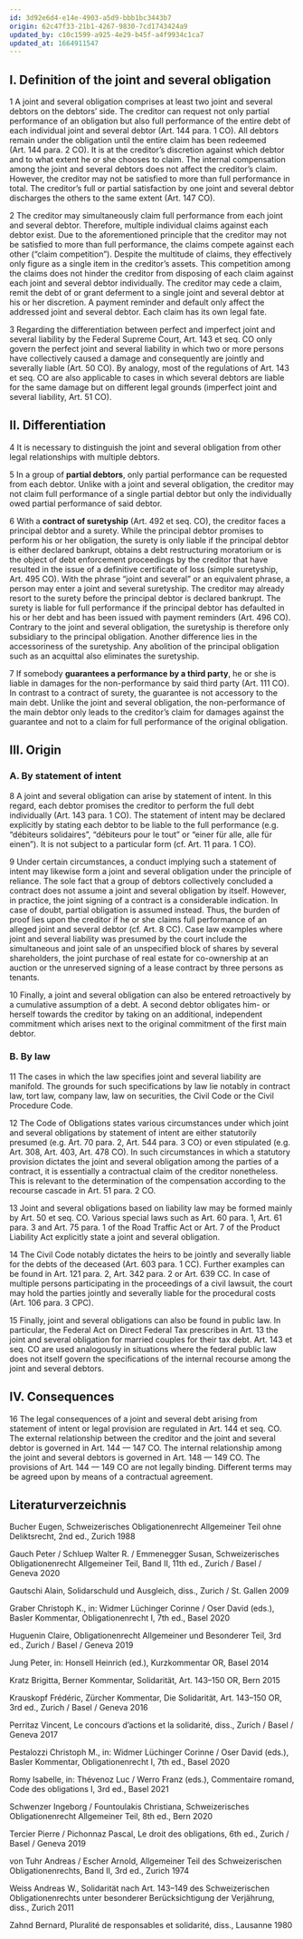 ```yaml
---
id: 3d92e6d4-e14e-4903-a5d9-bbb1bc3443b7
origin: 62c47f33-21b1-4267-9830-7cd1743424a9
updated_by: c10c1599-a925-4e29-b45f-a4f9934c1ca7
updated_at: 1664911547
---
```

<h2><strong>I. Definition of the joint and several obligation</strong></h2>
<p><span class="paragraph-nr">1</span> A joint and several obligation comprises at least two joint and several debtors on the debtors’ side.<footnote data-content='Gautschi, mn. 11; Weiss, p.&nbsp;10.'></footnote> The creditor can request not only partial performance of an obligation but also full performance of the entire debt of each individual joint and several debtor (Art.&nbsp;144 para.&nbsp;1 CO). All debtors remain under the obligation until the entire claim has been redeemed (Art.&nbsp;144 para.&nbsp;2 CO). It is at the creditor’s discretion against which debtor and to what extent he or she chooses to claim.<footnote data-content='Tercier/Pichonnaz, mn. 1750; ZK-Krauskopf, mn. 2 to Art. 143&nbsp;CO.'></footnote> The internal compensation among the joint and several debtors does not affect the creditor’s claim.<footnote data-content='BGE <a href="https://www.bger.ch/ext/eurospider/live/de/php/clir/http/index.php?highlight_docid=atf%3A%2F%2F93-II-329%3Ade&amp;lang=de&amp;zoom=&amp;type=show_document" data-type="URL" data target="_blank" rel="noreferrer noopener">93 II 329</a> consid. 3a.; Bucher, p.&nbsp;491.'></footnote> However, the creditor may not be satisfied to more than full performance in total. The creditor’s full or partial satisfaction by one joint and several debtor discharges the others to the same extent (Art.&nbsp;147 CO).</p>
<p><span class="paragraph-nr">2</span> The creditor may simultaneously claim full performance from each joint and several debtor. Therefore, multiple individual claims against each debtor exist.<footnote data-content='BGE <a href="http://relevancy.bger.ch/php/clir/http/index.php?highlight_docid=atf%3A%2F%2F94-II-313%3Ade&amp;lang=de&amp;type=show_document" data-type="URL" data target="_blank" rel="noreferrer noopener">94 II 313</a> consid. 4.; BGE <a href="https://www.bger.ch/ext/eurospider/live/de/php/clir/http/index.php?highlight_docid=atf%3A%2F%2F93-II-329%3Ade&amp;lang=de&amp;zoom=&amp;type=show_document" data-type="URL" data target="_blank" rel="noreferrer noopener">93 II 329</a> consid. 3b; CR-Romy, mn. 3 to Art. 143 CO; Gautschi, mn.&nbsp;13. '></footnote> Due to the aforementioned principle that the creditor may not be satisfied to more than full performance, the claims compete against each other (“claim competition”).<footnote data-content='In German «Anspruchskonkurrenz», in French «concours d’actions». Perritaz, mn. 23 et seq.; ZK-Krauskopf, mn.&nbsp;38 to Art.&nbsp;143 CO.'></footnote> Despite the multitude of claims, they effectively only figure as a single item in the creditor’s assets.<footnote data-content='Gautschi, mn. 19; KUKO-Jung, mn. 4 to Art. 143 CO; Schwenzer, mn. 88.18; von Tuhr/Escher, p.&nbsp;297.'></footnote> This competition among the claims does not hinder the creditor from disposing of each claim against each joint and several debtor individually. The creditor may cede a claim, remit the debt of or grant deferment to a single joint and several debtor at his or her discretion.<footnote data-content='BGE <a href="http://relevancy.bger.ch/php/clir/http/index.php?highlight_docid=atf%3A%2F%2F129-III-702%3Ade&amp;lang=de&amp;type=show_document" data-type="URL" data target="_blank" rel="noreferrer noopener">129 III 702</a> consid. 2.1; decision of the Federal Supreme Court <a href="https://www.bger.ch/ext/eurospider/live/de/php/aza/http/index.php?highlight_docid=aza%3A%2F%2F14-02-2011-4A_599-2010&amp;lang=de&amp;type=show_document&amp;zoom=YES&amp;" data-type="URL" data target="_blank" rel="noreferrer noopener">4A_599/2010</a> of 14 February 2011 consid.&nbsp;4.2; BSK-Graber, mn.&nbsp;1 to Art.&nbsp;143 CO; Gauch/Schluep/Emmenegger, mn.&nbsp;3735.'></footnote> A payment reminder and default only affect the addressed joint and several debtor.<footnote data-content='Bucher, p. 494 et seq.; Gautschi, mn. 14; von Tuhr/Escher, p. 297 et&nbsp;seq.'></footnote> Each claim has its own legal fate.<footnote data-content='CR-Romy, mn. 3 to Art. 143 CO; ZK-Krauskopf, mn. 8 to Art. 143&nbsp;CO.'></footnote></p>
<p><span class="paragraph-nr">3</span> Regarding the differentiation between perfect and imperfect joint and several liability by the Federal Supreme Court,<footnote data-content='BGE <a href="http://relevancy.bger.ch/php/clir/http/index.php?highlight_docid=atf%3A%2F%2F130-III-591%3Ade&amp;lang=de&amp;type=show_document" data-type="URL" data target="_blank" rel="noreferrer noopener">130 III 591</a> consid. 5.5.1; BGE <a href="http://relevancy.bger.ch/php/clir/http/index.php?highlight_docid=atf%3A%2F%2F127-III-257%3Ade&amp;lang=de&amp;type=show_document" data-type="URL" data target="_blank" rel="noreferrer noopener">127 III 257</a> consid. 6. Cf. commentary on Art. 50 CO for further reference.'></footnote> Art.&nbsp;143 et seq. CO only govern the perfect joint and several liability in which two or more persons have collectively caused a damage and consequently are jointly and severally liable (Art.&nbsp;50 CO). By analogy, most of the regulations of Art.&nbsp;143 et seq. CO are also applicable to cases in which several debtors are liable for the same damage but on different legal grounds (imperfect joint and several liability, Art.&nbsp;51 CO).<footnote data-content='BGE <a href="http://relevancy.bger.ch/php/clir/http/index.php?highlight_docid=atf%3A%2F%2F133-III-6%3Ade&amp;lang=de&amp;type=show_document" data-type="URL" data target="_blank" rel="noreferrer noopener">133 III 6</a> consid. 5.3.4; decision of the Federal Supreme Court <a href="https://www.bger.ch/ext/eurospider/live/de/php/aza/http/index.php?highlight_docid=aza%3A%2F%2F26-05-2003-4C-27-2003&amp;lang=de&amp;type=show_document&amp;zoom=YES&amp;" data-type="URL" data target="_blank" rel="noreferrer noopener">4C.27/2003 </a>of 26 May 2003 consid.&nbsp;3.4; BSK-Graber, mn.&nbsp;3 to Art.&nbsp;143 CO. Cf. commentary on Art.&nbsp;51 CO for the exceptions.'></footnote></p>
<h2><strong>II. Differentiation</strong></h2>
<p><span class="paragraph-nr">4</span> It is necessary to distinguish the joint and several obligation from other legal relationships with multiple debtors.</p>
<p><span class="paragraph-nr">5</span> In a group of <strong>partial debtors</strong>, only partial performance can be requested from each debtor. Unlike with a joint and several obligation, the creditor may not claim full performance of a single partial debtor but only the individually owed partial performance of said debtor.<footnote data-content='Gauch/Schluep/Emmenegger, mn. 3686; Schwenzer, mn. 88.03; Tercier/Pichonnaz, mn.&nbsp;1728.'></footnote> </p>
<p><span class="paragraph-nr">6</span> With a <strong>contract of suretyship</strong> (Art.&nbsp;492 et seq. CO), the creditor faces a principal debtor and a surety. While the principal debtor promises to perform his or her obligation, the surety is only liable if the principal debtor is either declared bankrupt, obtains a debt restructuring moratorium or is the object of debt enforcement proceedings by the creditor that have resulted in the issue of a definitive certificate of loss (simple suretyship, Art.&nbsp;495 CO). With the phrase “joint and several” or an equivalent phrase, a person may enter a joint and several suretyship. The creditor may already resort to the surety before the principal debtor is declared bankrupt. The surety is liable for full performance if the principal debtor has defaulted in his or her debt and has been issued with payment reminders (Art. 496&nbsp;CO). Contrary to the joint and several obligation, the suretyship is therefore only subsidiary to the principal obligation.<footnote data-content='BSK-Pestalozzi, mn. 1 to Art. 495&nbsp;CO.'></footnote> Another difference lies in the accessoriness of the suretyship. Any abolition of the principal obligation such as an acquittal also eliminates the suretyship.<footnote data-content='BGE <a href="http://relevancy.bger.ch/php/clir/http/index.php?highlight_docid=atf%3A%2F%2F113-II-434%3Ade&amp;lang=de&amp;type=show_document" data-type="URL" data target="_blank" rel="noreferrer noopener">113 II 434</a> consid. 2b; BSK-Pestalozzi, mn. 13 to Art. 492 CO; Bucher, p. 492; Weiss, p.&nbsp;48 et&nbsp;seq.'></footnote></p>
<p><span class="paragraph-nr">7</span> If somebody <strong>guarantees a performance by a third party</strong>, he or she is liable in damages for the non-performance by said third party (Art.&nbsp;111 CO). In contrast to a contract of surety, the guarantee is not accessory to the main debt. Unlike the joint and several obligation, the non-performance of the main debtor only leads to the creditor’s claim for damages against the guarantee and not to a claim for full performance of the original obligation.<footnote data-content='Gauch/Schluep/Emmenegger, mn. 3920; Schwenzer, mn. 86.28; Tercier/Pichonnaz, mn.&nbsp;1119.'></footnote> </p>
<h2><strong>III. Origin</strong></h2>
<h3><strong>A. By statement of intent</strong> </h3>
<p><span class="paragraph-nr">8</span> A joint and several obligation can arise by statement of intent. In this regard, each debtor promises the creditor to perform the full debt individually (Art.&nbsp;143 para.&nbsp;1 CO). The statement of intent may be declared explicitly by stating each debtor to be liable to the full performance (e.g. “débiteurs solidaires”<footnote data-content='BGE <a href="http://relevancy.bger.ch/php/clir/http/index.php?highlight_docid=atf%3A%2F%2F111-II-284%3Ade&amp;lang=de&amp;type=show_document" data-type="URL" data target="_blank" rel="noreferrer noopener">111 II 284</a> consid.&nbsp;2.'></footnote>, “débiteurs pour le tout”<footnote data-content='&nbsp;CR-Romy, mn. 6 to Art. 143&nbsp;CO.'></footnote> or “einer für alle, alle für einen”<footnote data-content='BK-Kratz, mn. 164 to Art. 143&nbsp;CO.'></footnote>).<footnote data-content='BK-Kratz, mn. 163 et seq. to Art. 143 CO; BSK-Graber, mn. 5 to Art. 143 CO; CR-Romy, mn.&nbsp;6 to Art.&nbsp;143 CO; Weiss, p.&nbsp;39 et seq.; Zahnd, p.&nbsp;23.'></footnote> It is not subject to a particular form (cf. Art.&nbsp;11 para.&nbsp;1 CO).<footnote data-content='BK-Kratz, mn. 182 to Art. 143 CO; Gautschi, mn. 82; Weiss, p. 41 et seq.; ZK-Krauskopf, mn.&nbsp;87 to Art.&nbsp;143 CO.'></footnote></p>
<p><span class="paragraph-nr">9</span> Under certain circumstances, a conduct implying such a statement of intent may likewise form a joint and several obligation under the principle of reliance.<footnote data-content='BK-Kratz, mn. 164 to Art. 143 CO; Tercier/Pichonnaz, mn.&nbsp;1744.'></footnote> The sole fact that a group of debtors collectively concluded a contract does not assume a joint and several obligation by itself.<footnote data-content='BGE <a href="http://relevancy.bger.ch/php/clir/http/index.php?highlight_docid=atf%3A%2F%2F116-II-707%3Ade&amp;lang=de&amp;type=show_document" data-type="URL" data target="_blank" rel="noreferrer noopener">116 II 707</a> consid. 3.; decision of the Federal Supreme Court <a href="https://www.bger.ch/ext/eurospider/live/de/php/aza/http/index.php?highlight_docid=aza%3A%2F%2F14-02-2011-4A_599-2010&amp;lang=de&amp;type=show_document&amp;zoom=YES&amp;" data-type="URL" data target="_blank" rel="noreferrer noopener">4A_599/2010</a> of 14 February 2011 consid.&nbsp;3.2; CR-Romy, mn.&nbsp;7 to Art. 143 CO. Cf. decision of the Federal Supreme Court <a href="https://www.bger.ch/ext/eurospider/live/de/php/aza/http/index.php?highlight_docid=aza%3A%2F%2F20-03-2019-4A_461-2018&amp;lang=de&amp;type=show_document&amp;zoom=YES&amp;" data-type="URL" data target="_blank" rel="noreferrer noopener">4A_461/2018</a> of 20 March 2019 consid.&nbsp;4 on the exception under Art. 403&nbsp;CO.'></footnote> However, in practice, the joint signing of a contract is a considerable indication.<footnote data-content='Huguenin, mn. 2301; Schwenzer, mn. 88.15; ZK-Krauskopf, mn. 89 to Art. 143&nbsp;CO.'></footnote> In case of doubt, partial obligation is assumed instead.<footnote data-content='Bucher, p. 493; Gauch/Schluep/Emmenegger, mn. 3686; Huguenin, mn. 2282; Schwenzer, mn.&nbsp;88.05.'></footnote> Thus, the burden of proof lies upon the creditor if he or she claims full performance of an alleged joint and several debtor (cf. Art.&nbsp;8 CC).<footnote data-content='BSK-Graber, mn. 6 to Art. 143&nbsp;CO.'></footnote> Case law examples where joint and several liability was presumed by the court include the simultaneous and joint sale of an unspecified block of shares by several shareholders,<footnote data-content='BGE <a href="http://relevancy.bger.ch/php/clir/http/index.php?highlight_docid=atf%3A%2F%2F116-II-707%3Ade&amp;lang=de&amp;type=show_document" data-type="URL" data target="_blank" rel="noreferrer noopener">116 II 707</a> consid.&nbsp;3.'></footnote> the joint purchase of real estate for co-ownership at an auction<footnote data-content='BGE <a href="https://www.servat.unibe.ch/dfr/pdf/c3047213.pdf" data-type="URL" data target="_blank" rel="noreferrer noopener">47 III 213</a> consid.&nbsp;2.'></footnote> or the unreserved signing of a lease contract by three persons as tenants.<footnote data-content='Decision of the Obergericht Lucerne OG 1992 15 of 9 July 1992, publ. in: Luzerner Gerichts- und Verwaltungsentscheide (LGVE) 1992 I Nr.&nbsp;15.'></footnote></p>
<p><span class="paragraph-nr">10</span> Finally, a joint and several obligation can also be entered retroactively by a cumulative assumption of a debt. A second debtor obligates him- or herself towards the creditor by taking on an additional, independent commitment which arises next to the original commitment of the first main debtor.<footnote data-content='CR-Romy, mn. 8 to Art. 143 CO; Schwenzer, mn. 91.33 et seq.; Tercier/Pichonnaz, mn.&nbsp;1905; Weiss, p.&nbsp;47; ZK-Krauskopf, mn.&nbsp;93 et seq. to Art.&nbsp;143 CO. '></footnote></p>
<h3><strong>B. By&nbsp;law</strong></h3>
<p><span class="paragraph-nr">11</span> The cases in which the law specifies joint and several liability are manifold. The grounds for such specifications by law lie notably in contract law, tort law, company law, law on securities, the Civil Code or the Civil Procedure Code.<footnote data-content='Cf. BK-Kratz, mn. 191 et seq. to Art. 143 CO and ZK-Krauskopf, mn. 96 et seq. to Art.&nbsp;143 CO for further reference.'></footnote></p>
<p><span class="paragraph-nr">12</span> The Code of Obligations states various circumstances under which joint and several obligations by statement of intent are either statutorily presumed (e.g. Art.&nbsp;70 para.&nbsp;2, Art.&nbsp;544 para.&nbsp;3 CO) or even stipulated (e.g. Art.&nbsp;308, Art.&nbsp;403, Art.&nbsp;478 CO).<footnote data-content='ZK-Krauskopf, mn. 90 to Art. 143&nbsp;CO.'></footnote> In such circumstances in which a statutory provision dictates the joint and several obligation among the parties of a contract, it is essentially a contractual claim of the creditor nonetheless.<footnote data-content='Cf. BSK-Graber, mn. 19 to Art. 51 CO; Zahnd, p. 24 et&nbsp;seq.'></footnote> This is relevant to the determination of the compensation according to the recourse cascade in Art.&nbsp;51 para.&nbsp;2 CO.</p>
<p><span class="paragraph-nr">13</span> Joint and several obligations based on liability law may be formed mainly by Art.&nbsp;50 et seq. CO. Various special laws such as Art.&nbsp;60 para.&nbsp;1, Art.&nbsp;61 para.&nbsp;3 and Art.&nbsp;75 para.&nbsp;1 of the Road Traffic Act or Art.&nbsp;7 of the Product Liability Act explicitly state a joint and several obligation.<footnote data-content='Cf. commentary on Art. 51 CO for further reference.'></footnote></p>
<p><span class="paragraph-nr">14</span> The Civil Code notably dictates the heirs to be jointly and severally liable for the debts of the deceased (Art.&nbsp;603 para.&nbsp;1 CC). Further examples can be found in Art.&nbsp;121 para.&nbsp;2, Art.&nbsp;342 para.&nbsp;2 or Art.&nbsp;639 CC. In case of multiple persons participating in the proceedings of a civil lawsuit, the court may hold the parties jointly and severally liable for the procedural costs (Art.&nbsp;106 para.&nbsp;3 CPC).</p>
<p><span class="paragraph-nr">15</span> Finally, joint and several obligations can also be found in public law. In particular, the Federal Act on Direct Federal Tax prescribes in Art.&nbsp;13 the joint and several obligation for married couples for their tax debt. Art.&nbsp;143 et seq. CO are used analogously in situations where the federal public law does not itself govern the specifications of the internal recourse among the joint and several debtors.<footnote data-content='BGE <a href="http://relevancy.bger.ch/php/clir/http/index.php?highlight_docid=atf%3A%2F%2F108-II-490%3Ade&amp;lang=de&amp;type=show_document" data-type="URL" data target="_blank" rel="noreferrer noopener">108 II 490</a> consid. 6. et seq.; KUKO-Jung, mn. 9 to Art. 143&nbsp;CO.'></footnote></p>
<h2><strong>IV. Consequences</strong></h2>
<p><span class="paragraph-nr">16</span> The legal consequences of a joint and several debt arising from statement of intent or legal provision are regulated in Art.&nbsp;144 et seq. CO. The external relationship between the creditor and the joint and several debtor is governed in Art.&nbsp;144&nbsp;—&nbsp;147 CO. The internal relationship among the joint and several debtors is governed in Art.&nbsp;148&nbsp;—&nbsp;149 CO. The provisions of Art.&nbsp;144&nbsp;—&nbsp;149 CO are not legally binding. Different terms may be agreed upon by means of a contractual agreement.<footnote data-content='BSK-Graber, mn. 9 to Art. 143 CO; CR-Romy, mn. 11 to Art. 143 CO; cf. BGE <a href="http://relevancy.bger.ch/php/clir/http/index.php?highlight_docid=atf%3A%2F%2F116-II-512%3Ade&amp;lang=de&amp;type=show_document" data-type="URL" data target="_blank" rel="noreferrer noopener">116 II 512</a> consid.&nbsp;2.'></footnote></p>
<h2>Literaturverzeichnis</h2>
<p>Bucher Eugen, Schweizerisches Obligationenrecht Allgemeiner Teil ohne Deliktsrecht, 2nd ed., Zurich 1988</p>
<p>Gauch Peter / Schluep Walter R. / Emmenegger Susan, Schweizerisches Obligationenrecht Allgemeiner Teil, Band II, 11th ed., Zurich / Basel / Geneva&nbsp;2020</p>
<p>Gautschi Alain, Solidarschuld und Ausgleich, diss., Zurich / St. Gallen&nbsp;2009</p>
<p>Graber Christoph K., in: Widmer Lüchinger Corinne / Oser David (eds.), Basler Kommentar, Obligationenrecht I, 7th ed., Basel&nbsp;2020</p>
<p>Huguenin Claire, Obligationenrecht Allgemeiner und Besonderer Teil, 3rd ed., Zurich / Basel / Geneva&nbsp;2019</p>
<p>Jung Peter, in: Honsell Heinrich (ed.), Kurzkommentar OR, Basel&nbsp;2014</p>
<p>Kratz Brigitta, Berner Kommentar, Solidarität, Art. 143–150 OR, Bern&nbsp;2015</p>
<p>Krauskopf Frédéric, Zürcher Kommentar, Die Solidarität, Art. 143–150 OR, 3rd ed., Zurich / Basel / Geneva&nbsp;2016</p>
<p>Perritaz Vincent, Le concours d’actions et la solidarité, diss., Zurich / Basel / Geneva&nbsp;2017</p>
<p>Pestalozzi Christoph M., in: Widmer Lüchinger Corinne / Oser David (eds.), Basler Kommentar, Obligationenrecht I, 7th ed., Basel&nbsp;2020</p>
<p>Romy Isabelle, in: Thévenoz Luc / Werro Franz (eds.), Commentaire romand, Code des obligations I, 3rd ed., Basel&nbsp;2021</p>
<p>Schwenzer Ingeborg / Fountoulakis Christiana, Schweizerisches Obligationenrecht Allgemeiner Teil, 8th ed., Bern&nbsp;2020</p>
<p>Tercier Pierre / Pichonnaz Pascal, Le droit des obligations, 6th ed., Zurich / Basel / Geneva&nbsp;2019</p>
<p>von Tuhr Andreas / Escher Arnold, Allgemeiner Teil des Schweizerischen Obligationenrechts, Band II, 3rd ed., Zurich 1974</p>
<p>Weiss Andreas W., Solidarität nach Art. 143–149 des Schweizerischen Obligationenrechts unter besonderer Berücksichtigung der Verjährung, diss., Zurich 2011</p>
<p>Zahnd Bernard, Pluralité de responsables et solidarité, diss., Lausanne&nbsp;1980</p>
